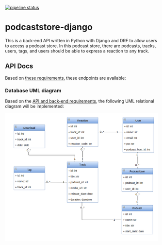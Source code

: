 [![pipeline status](https://gitlab.com/viniarck/podcaststore-django/badges/master/pipeline.svg)](https://gitlab.com/viniarck/podcaststore-django/commits/master)

# podcaststore-django

This is a back-end API written in Python with Django and DRF to allow users to access a podcast store. In this podcast store, there are podcasts, tracks, users, tags, and users should be able to express a reaction to any track.

## API Docs

Based on [these requirements](./docs/api_requirements.md), these endpoints are available:

### Database UML diagram

Based on the [API and back-end requirements](./docs/api_requirements.md), the following UML relational diagram will be implemented:

![uml](./docs/schema.png)

